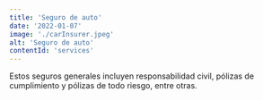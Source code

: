 ```yaml
---
title: 'Seguro de auto'
date: '2022-01-07'
image: './carInsurer.jpeg'
alt: 'Seguro de auto'
contentId: 'services'
---
```


Estos seguros generales incluyen responsabilidad civil, pólizas de cumplimiento y pólizas de todo riesgo, entre otras.
